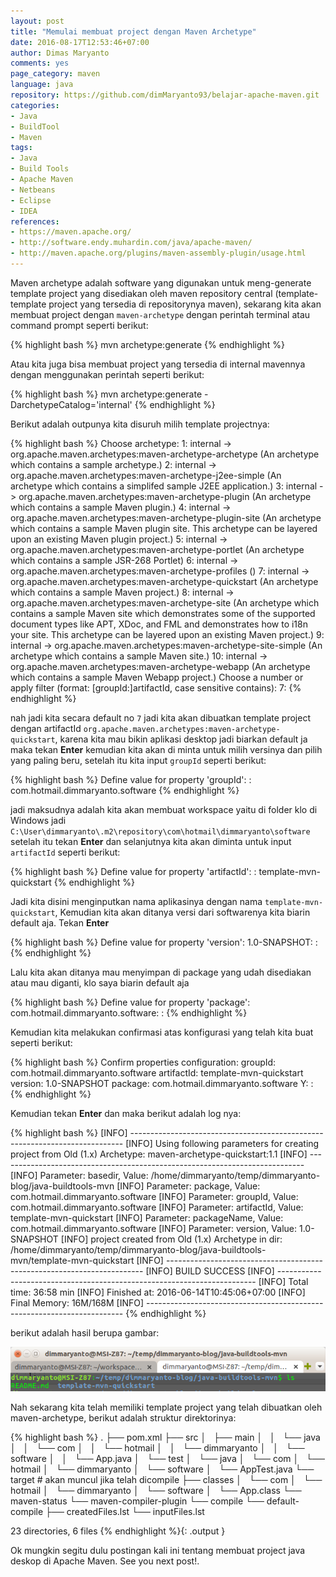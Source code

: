 ```yaml
---
layout: post
title: "Memulai membuat project dengan Maven Archetype"
date: 2016-08-17T12:53:46+07:00
author: Dimas Maryanto
comments: yes
page_category: maven
language: java
repository: https://github.com/dimMaryanto93/belajar-apache-maven.git
categories:
- Java
- BuildTool
- Maven
tags:
- Java
- Build Tools
- Apache Maven
- Netbeans
- Eclipse
- IDEA
references:
- https://maven.apache.org/
- http://software.endy.muhardin.com/java/apache-maven/
- http://maven.apache.org/plugins/maven-assembly-plugin/usage.html
---
```


Maven archetype adalah software yang digunakan untuk meng-generate template project yang disediakan oleh maven repository central (template-template project yang tersedia di repositorynya maven), sekarang kita akan membuat project dengan ```maven-archetype``` dengan perintah terminal atau command prompt seperti berikut:

{% highlight bash %}
mvn archetype:generate
{% endhighlight %}

Atau kita juga bisa membuat project yang tersedia di internal mavennya dengan menggunakan perintah seperti berikut:

{% highlight bash %}
mvn archetype:generate -DarchetypeCatalog='internal'
{% endhighlight %}

Berikut adalah outpunya kita disuruh milih template projectnya:

<!--more-->

{% highlight bash %}
Choose archetype:
1: internal -> org.apache.maven.archetypes:maven-archetype-archetype (An archetype which contains a sample archetype.)
2: internal -> org.apache.maven.archetypes:maven-archetype-j2ee-simple (An archetype which contains a simplifed sample J2EE application.)
3: internal -> org.apache.maven.archetypes:maven-archetype-plugin (An archetype which contains a sample Maven plugin.)
4: internal -> org.apache.maven.archetypes:maven-archetype-plugin-site (An archetype which contains a sample Maven plugin site.
      This archetype can be layered upon an existing Maven plugin project.)
5: internal -> org.apache.maven.archetypes:maven-archetype-portlet (An archetype which contains a sample JSR-268 Portlet)
6: internal -> org.apache.maven.archetypes:maven-archetype-profiles ()
7: internal -> org.apache.maven.archetypes:maven-archetype-quickstart (An archetype which contains a sample Maven project.)
8: internal -> org.apache.maven.archetypes:maven-archetype-site (An archetype which contains a sample Maven site which demonstrates
      some of the supported document types like APT, XDoc, and FML and demonstrates how
      to i18n your site. This archetype can be layered upon an existing Maven project.)
9: internal -> org.apache.maven.archetypes:maven-archetype-site-simple (An archetype which contains a sample Maven site.)
10: internal -> org.apache.maven.archetypes:maven-archetype-webapp (An archetype which contains a sample Maven Webapp project.)
Choose a number or apply filter (format: [groupId:]artifactId, case sensitive contains): 7:
{% endhighlight %}

nah jadi kita secara default no ```7``` jadi kita akan dibuatkan template project dengan artifactId ```org.apache.maven.archetypes:maven-archetype-quickstart```, karena kita mau bikin aplikasi desktop jadi biarkan default ja maka tekan **Enter** kemudian kita akan di minta untuk milih versinya dan pilih yang paling beru, setelah itu kita input ```groupId``` seperti berikut:

{% highlight bash %}
Define value for property 'groupId': : com.hotmail.dimmaryanto.software
{% endhighlight %}

jadi maksudnya adalah kita akan membuat workspace yaitu di folder klo di Windows jadi ```C:\User\dimmaryanto\.m2\repository\com\hotmail\dimmaryanto\software``` setelah itu tekan **Enter** dan selanjutnya kita akan diminta untuk input ```artifactId``` seperti berikut:

{% highlight bash %}
  Define value for property 'artifactId': : template-mvn-quickstart
{% endhighlight %}

Jadi kita disini menginputkan nama aplikasinya dengan nama ```template-mvn-quickstart```, Kemudian kita akan ditanya versi dari softwarenya kita biarin default aja. Tekan **Enter**

{% highlight bash %}
  Define value for property 'version':  1.0-SNAPSHOT: :
{% endhighlight %}

Lalu kita akan ditanya mau menyimpan di package yang udah disediakan atau mau diganti, klo saya biarin default aja

{% highlight bash %}
  Define value for property 'package':  com.hotmail.dimmaryanto.software: :
{% endhighlight %}

Kemudian kita melakukan confirmasi atas konfigurasi yang telah kita buat seperti berikut:

{% highlight bash %}
Confirm properties configuration:
groupId: com.hotmail.dimmaryanto.software
artifactId: template-mvn-quickstart
version: 1.0-SNAPSHOT
package: com.hotmail.dimmaryanto.software
 Y: :
{% endhighlight %}

Kemudian tekan **Enter** dan maka berikut adalah log nya:

{% highlight bash %}
[INFO] ----------------------------------------------------------------------------
[INFO] Using following parameters for creating project from Old (1.x) Archetype: maven-archetype-quickstart:1.1
[INFO] ----------------------------------------------------------------------------
[INFO] Parameter: basedir, Value: /home/dimmaryanto/temp/dimmaryanto-blog/java-buildtools-mvn
[INFO] Parameter: package, Value: com.hotmail.dimmaryanto.software
[INFO] Parameter: groupId, Value: com.hotmail.dimmaryanto.software
[INFO] Parameter: artifactId, Value: template-mvn-quickstart
[INFO] Parameter: packageName, Value: com.hotmail.dimmaryanto.software
[INFO] Parameter: version, Value: 1.0-SNAPSHOT
[INFO] project created from Old (1.x) Archetype in dir: /home/dimmaryanto/temp/dimmaryanto-blog/java-buildtools-mvn/template-mvn-quickstart
[INFO] ------------------------------------------------------------------------
[INFO] BUILD SUCCESS
[INFO] ------------------------------------------------------------------------
[INFO] Total time: 36:58 min
[INFO] Finished at: 2016-06-14T10:45:06+07:00
[INFO] Final Memory: 16M/168M
[INFO] ------------------------------------------------------------------------
{% endhighlight %}

berikut adalah hasil berupa gambar:

![Hasil generate template-mvn-quickstart](/images/2016-07/apache-maven/ls-mvn-template.png)

Nah sekarang kita telah memiliki template project yang telah dibuatkan oleh maven-archetype, berikut adalah struktur direktorinya:

{% highlight bash %}
.
├── pom.xml
├── src
│   ├── main
│   │   └── java
│   │       └── com
│   │           └── hotmail
│   │               └── dimmaryanto
│   │                   └── software
│   │                       └── App.java
│   └── test
│       └── java
│           └── com
│               └── hotmail
│                   └── dimmaryanto
│                       └── software
│                           └── AppTest.java
└── target # akan muncul jika telah dicompile
    ├── classes
    │   └── com
    │       └── hotmail
    │           └── dimmaryanto
    │               └── software
    │                   └── App.class
    └── maven-status
        └── maven-compiler-plugin
            └── compile
                └── default-compile
                    ├── createdFiles.lst
                    └── inputFiles.lst

23 directories, 6 files
{% endhighlight %}{: .output }

Ok mungkin segitu dulu postingan kali ini tentang membuat project java deskop di Apache Maven. See you next post!.
